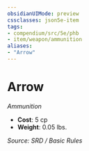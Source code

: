 ```yaml
---
obsidianUIMode: preview
cssclasses: json5e-item
tags:
- compendium/src/5e/phb
- item/weapon/ammunition
aliases: 
- "Arrow"
---
```

# Arrow
*Ammunition*  

- **Cost**: 5 cp
- **Weight**: 0.05 lbs.

*Source: SRD / Basic Rules*